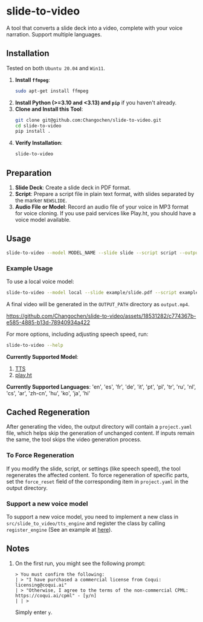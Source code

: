 # slide-to-video

A tool that converts a slide deck into a video, complete with your voice narration. Support multiple languages.

## Installation
Tested on both `Ubuntu 20.04` and `Win11`.

1. **Install `ffmpeg`**:
    ```bash
    sudo apt-get install ffmpeg
    ```
2. **Install Python (>=3.10 and <3.13) and `pip`** if you haven't already.
3. **Clone and Install this Tool**:
    ```bash
    git clone git@github.com:Changochen/slide-to-video.git
    cd slide-to-video
    pip install .
    ```
4. **Verify Installation**:
    ```bash
    slide-to-video
    ```

## Preparation
1. **Slide Deck**: Create a slide deck in PDF format.
2. **Script**: Prepare a script file in plain text format, with slides separated by the marker `NEWSLIDE`.
3. **Audio File or Model**: Record an audio file of your voice in MP3 format for voice cloning. If you use paid services like Play.ht, you should have a voice model available.

## Usage
```bash
slide-to-video --model MODEL_NAME --slide slide --script script --output-dir OUTPUT_PATH --config ADDITIONAL_CONFIG.yaml
```

### Example Usage
To use a local voice model:
```bash
slide-to-video --model local --slide example/slide.pdf --script example/script.txt --voice example/sample.mp3 --output-dir output
```
A final video will be generated in the `OUTPUT_PATH` directory as `output.mp4`.

https://github.com/Changochen/slide-to-video/assets/18531282/c774367b-e585-4885-b13d-78940934a422


For more options, including adjusting speech speed, run:
```bash
slide-to-video --help
```

**Currently Supported Model**:
1. [TTS](https://github.com/coqui-ai/TTS)
2. [play.ht](https://play.ht/)

**Currently Supported Languages**:
'en', 'es', 'fr', 'de', 'it', 'pt', 'pl', 'tr', 'ru', 'nl', 'cs', 'ar', 'zh-cn', 'hu', 'ko', 'ja', 'hi'

## Cached Regeneration
After generating the video, the output directory will contain a `project.yaml` file, which helps skip the generation of unchanged content. If inputs remain the same, the tool skips the video generation process.

### To Force Regeneration
If you modify the slide, script, or settings (like speech speed), the tool regenerates the affected content. To force regeneration of specific parts, set the `force_reset` field of the corresponding item in `project.yaml` in the output directory.

### Support a new voice model
To support a new voice model, you need to implement a new class in `src/slide_to_video/tts_engine` and register the class by calling `register_engine` (See an example at [here]([src/slide_to_video/tts_engine/local.py)).

## Notes
1. On the first run, you might see the following prompt:
    ```
    > You must confirm the following:
    | > "I have purchased a commercial license from Coqui: licensing@coqui.ai"
    | > "Otherwise, I agree to the terms of the non-commercial CPML: https://coqui.ai/cpml" - [y/n]
    | | > 
    ```
    Simply enter `y`.
